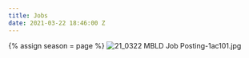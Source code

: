```yaml
---
title: Jobs
date: 2021-03-22 18:46:00 Z
---
```


{% assign season = page %}
![21_0322 MBLD Job Posting-1ac101.jpg](/uploads/21_0322%20MBLD%20Job%20Posting-1ac101.jpg)